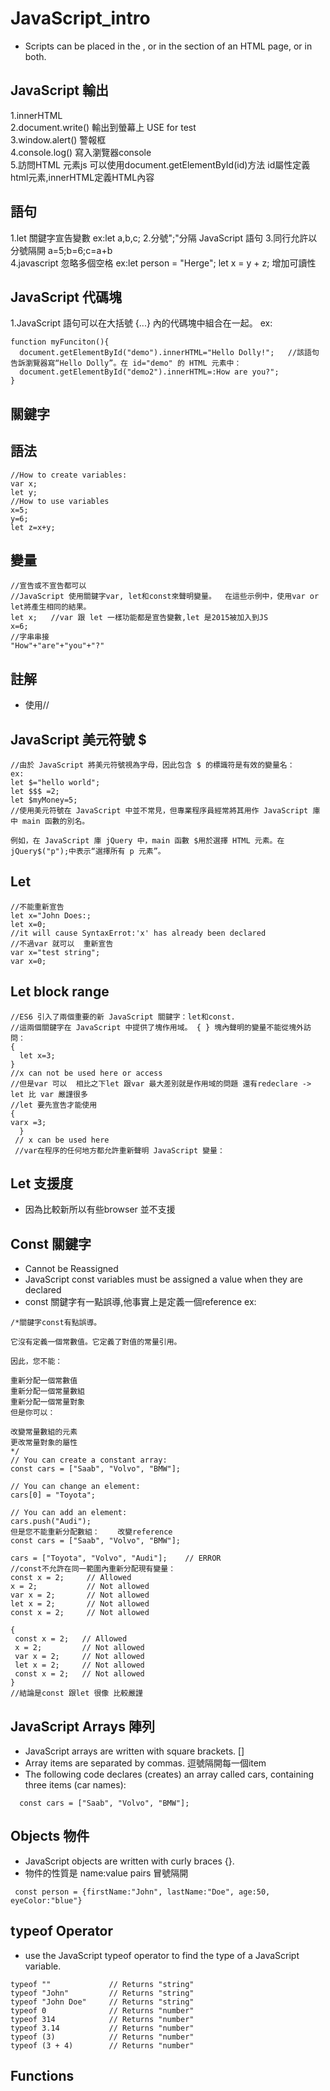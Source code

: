 # JavaScript_intro
+ Scripts can be placed in the <body>, or in the <head> section of an HTML page, or in both.  
## JavaScript 輸出  
1.innerHTML  
2.document.write()  輸出到螢幕上  USE for test  
3.window.alert() 警報框   
4.console.log()  寫入瀏覽器console  
5.訪問HTML 元素js 可以使用document.getElementById(id)方法  id屬性定義html元素,innerHTML定義HTML內容  
## 語句  
1.let 關鍵字宣告變數 ex:let a,b,c;
2.分號";"分隔 JavaScript 語句
3.同行允許以分號隔開 a=5;b=6;c=a+b  
4.javascript 忽略多個空格 ex:let person = "Herge"; let x = y + z;  增加可讀性  
## JavaScript 代碼塊  
1.JavaScript 語句可以在大括號 {...} 內的代碼塊中組合在一起。
ex:  
```
function myFunciton(){
  document.getElementById("demo").innerHTML="Hello Dolly!";   //該語句告訴瀏覽器寫“Hello Dolly”。在 id="demo" 的 HTML 元素中：  
  document.getElementById("demo2").innerHTML=:How are you?"; 
}
```  
## 關鍵字  
## 語法  
```
//How to create variables:
var x;
let y;
//How to use variables
x=5;
y=6;
let z=x+y;
```
## 變量  
```  
//宣告或不宣告都可以  
//JavaScript 使用關鍵字var, let和const來聲明變量。  在這些示例中，使用var or let將產生相同的結果。
let x;   //var 跟 let 一樣功能都是宣告變數,let 是2015被加入到JS  
x=6;
//字串串接
"How"+"are"+"you"+"?"  
```
## 註解  
+ 使用//  
## JavaScript 美元符號 $  
```
//由於 JavaScript 將美元符號視為字母，因此包含 $ 的標識符是有效的變量名：
ex:  
let $="hello world";
let $$$ =2;
let $myMoney=5;
//使用美元符號在 JavaScript 中並不常見，但專業程序員經常將其用作 JavaScript 庫中 main 函數的別名。

例如，在 JavaScript 庫 jQuery 中，main 函數 $用於選擇 HTML 元素。在 jQuery$("p");中表示“選擇所有 p 元素”。
```  
## Let  
```
//不能重新宣告
let x="John Does:;
let x=0;
//it will cause SyntaxErrot:'x' has already been declared  
//不過var 就可以  重新宣告
var x="test string";
var x=0;
```
## Let block range 
```
//ES6 引入了兩個重要的新 JavaScript 關鍵字：let和const.
//這兩個關鍵字在 JavaScript 中提供了塊作用域。 { } 塊內聲明的變量不能從塊外訪問：
{
  let x=3;
}
//x can not be used here or access 
//但是var 可以  相比之下let 跟var 最大差別就是作用域的問題 還有redeclare -> let 比 var 嚴謹很多  
//let 要先宣告才能使用  
{
varx =3;
  }
 // x can be used here
 //var在程序的任何地方都允許重新聲明 JavaScript 變量：
 ```
 ## Let 支援度  
 + 因為比較新所以有些browser 並不支援 
 ## Const 關鍵字  
 + Cannot be Reassigned  
 + JavaScript const variables must be assigned a value when they are declared  
 + const 關鍵字有一點誤導,他事實上是定義一個reference
 ex:
 ```
 /*關鍵字const有點誤導。

它沒有定義一個常數值。它定義了對值的常量引用。

因此，您不能：

重新分配一個常數值
重新分配一個常量數組
重新分配一個常量對象
但是你可以：

改變常量數組的元素
更改常量對象的屬性
*/
// You can create a constant array:
const cars = ["Saab", "Volvo", "BMW"];

// You can change an element:
cars[0] = "Toyota";

// You can add an element:
cars.push("Audi");
但是您不能重新分配數組：    改變reference
const cars = ["Saab", "Volvo", "BMW"];

cars = ["Toyota", "Volvo", "Audi"];    // ERROR
//const不允許在同一範圍內重新分配現有變量：
const x = 2;     // Allowed
x = 2;           // Not allowed
var x = 2;       // Not allowed
let x = 2;       // Not allowed
const x = 2;     // Not allowed

{
  const x = 2;   // Allowed
  x = 2;         // Not allowed
  var x = 2;     // Not allowed
  let x = 2;     // Not allowed
  const x = 2;   // Not allowed
}
//結論是const 跟let 很像 比較嚴謹  
```
## JavaScript Arrays 陣列
+ JavaScript arrays are written with square brackets.  []  
+ Array items are separated by commas.  逗號隔開每一個item  
+ The following code declares (creates) an array called cars, containing three items (car names):
```
  const cars = ["Saab", "Volvo", "BMW"];
```
## Objects 物件  
+ JavaScript objects are written with curly braces {}.  
+ 物件的性質是 name:value  pairs  冒號隔開  
 ```
  const person = {firstName:"John", lastName:"Doe", age:50, eyeColor:"blue"}
  ```
## typeof Operator  
+ use the JavaScript typeof operator to find the type of a JavaScript variable.  
```
typeof ""             // Returns "string"
typeof "John"         // Returns "string"
typeof "John Doe"     // Returns "string"
typeof 0              // Returns "number"
typeof 314            // Returns "number"
typeof 3.14           // Returns "number"
typeof (3)            // Returns "number"
typeof (3 + 4)        // Returns "number"
  ```
## Functions  
  
